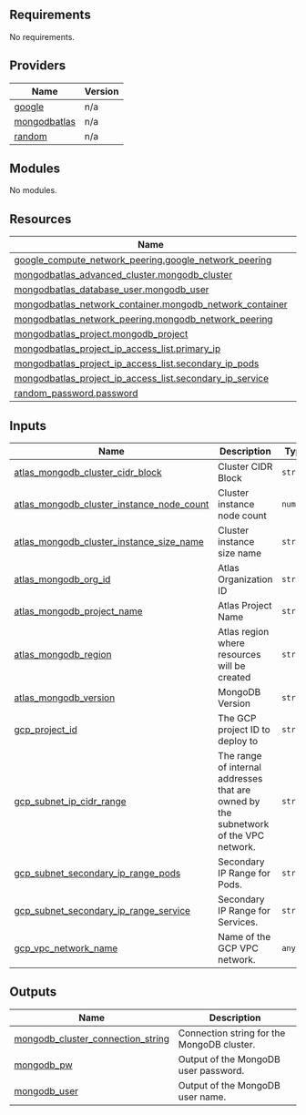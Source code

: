 ## Requirements

No requirements.

## Providers

| Name | Version |
|------|---------|
| <a name="provider_google"></a> [google](#provider\_google) | n/a |
| <a name="provider_mongodbatlas"></a> [mongodbatlas](#provider\_mongodbatlas) | n/a |
| <a name="provider_random"></a> [random](#provider\_random) | n/a |

## Modules

No modules.

## Resources

| Name | Type |
|------|------|
| [google_compute_network_peering.google_network_peering](https://registry.terraform.io/providers/hashicorp/google/latest/docs/resources/compute_network_peering) | resource |
| [mongodbatlas_advanced_cluster.mongodb_cluster](https://registry.terraform.io/providers/mongodb/mongodbatlas/latest/docs/resources/advanced_cluster) | resource |
| [mongodbatlas_database_user.mongodb_user](https://registry.terraform.io/providers/mongodb/mongodbatlas/latest/docs/resources/database_user) | resource |
| [mongodbatlas_network_container.mongodb_network_container](https://registry.terraform.io/providers/mongodb/mongodbatlas/latest/docs/resources/network_container) | resource |
| [mongodbatlas_network_peering.mongodb_network_peering](https://registry.terraform.io/providers/mongodb/mongodbatlas/latest/docs/resources/network_peering) | resource |
| [mongodbatlas_project.mongodb_project](https://registry.terraform.io/providers/mongodb/mongodbatlas/latest/docs/resources/project) | resource |
| [mongodbatlas_project_ip_access_list.primary_ip](https://registry.terraform.io/providers/mongodb/mongodbatlas/latest/docs/resources/project_ip_access_list) | resource |
| [mongodbatlas_project_ip_access_list.secondary_ip_pods](https://registry.terraform.io/providers/mongodb/mongodbatlas/latest/docs/resources/project_ip_access_list) | resource |
| [mongodbatlas_project_ip_access_list.secondary_ip_service](https://registry.terraform.io/providers/mongodb/mongodbatlas/latest/docs/resources/project_ip_access_list) | resource |
| [random_password.password](https://registry.terraform.io/providers/hashicorp/random/latest/docs/resources/password) | resource |

## Inputs

| Name | Description | Type | Default | Required |
|------|-------------|------|---------|:--------:|
| <a name="input_atlas_mongodb_cluster_cidr_block"></a> [atlas\_mongodb\_cluster\_cidr\_block](#input\_atlas\_mongodb\_cluster\_cidr\_block) | Cluster CIDR Block | `string` | n/a | yes |
| <a name="input_atlas_mongodb_cluster_instance_node_count"></a> [atlas\_mongodb\_cluster\_instance\_node\_count](#input\_atlas\_mongodb\_cluster\_instance\_node\_count) | Cluster instance node count | `number` | n/a | yes |
| <a name="input_atlas_mongodb_cluster_instance_size_name"></a> [atlas\_mongodb\_cluster\_instance\_size\_name](#input\_atlas\_mongodb\_cluster\_instance\_size\_name) | Cluster instance size name | `string` | n/a | yes |
| <a name="input_atlas_mongodb_org_id"></a> [atlas\_mongodb\_org\_id](#input\_atlas\_mongodb\_org\_id) | Atlas Organization ID | `string` | n/a | yes |
| <a name="input_atlas_mongodb_project_name"></a> [atlas\_mongodb\_project\_name](#input\_atlas\_mongodb\_project\_name) | Atlas Project Name | `string` | n/a | yes |
| <a name="input_atlas_mongodb_region"></a> [atlas\_mongodb\_region](#input\_atlas\_mongodb\_region) | Atlas region where resources will be created | `string` | n/a | yes |
| <a name="input_atlas_mongodb_version"></a> [atlas\_mongodb\_version](#input\_atlas\_mongodb\_version) | MongoDB Version | `string` | n/a | yes |
| <a name="input_gcp_project_id"></a> [gcp\_project\_id](#input\_gcp\_project\_id) | The GCP project ID to deploy to | `string` | n/a | yes |
| <a name="input_gcp_subnet_ip_cidr_range"></a> [gcp\_subnet\_ip\_cidr\_range](#input\_gcp\_subnet\_ip\_cidr\_range) | The range of internal addresses that are owned by the subnetwork of the VPC network. | `string` | n/a | yes |
| <a name="input_gcp_subnet_secondary_ip_range_pods"></a> [gcp\_subnet\_secondary\_ip\_range\_pods](#input\_gcp\_subnet\_secondary\_ip\_range\_pods) | Secondary IP Range for Pods. | `string` | n/a | yes |
| <a name="input_gcp_subnet_secondary_ip_range_service"></a> [gcp\_subnet\_secondary\_ip\_range\_service](#input\_gcp\_subnet\_secondary\_ip\_range\_service) | Secondary IP Range for Services. | `string` | n/a | yes |
| <a name="input_gcp_vpc_network_name"></a> [gcp\_vpc\_network\_name](#input\_gcp\_vpc\_network\_name) | Name of the GCP VPC network. | `any` | n/a | yes |

## Outputs

| Name | Description |
|------|-------------|
| <a name="output_mongodb_cluster_connection_string"></a> [mongodb\_cluster\_connection\_string](#output\_mongodb\_cluster\_connection\_string) | Connection string for the MongoDB cluster. |
| <a name="output_mongodb_pw"></a> [mongodb\_pw](#output\_mongodb\_pw) | Output of the MongoDB user password. |
| <a name="output_mongodb_user"></a> [mongodb\_user](#output\_mongodb\_user) | Output of the MongoDB user name. |